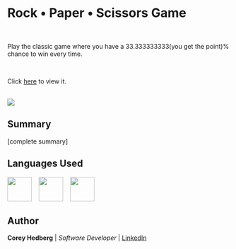 # Rock &bull; Paper &bull; Scissors Game

<br>

Play the classic game where you have a 33.333333333(you get the point)% chance to win every time.

<br>

Click [here](https://cheddrs.github.io/rps_game/) to view it.

<br>

<image src="media/readme_screenshot.png">

## Summary

[complete summary]

## Languages Used

<image src="media/html.svg" width="55">&nbsp; &nbsp; <image src="media/css.svg" width="55">&nbsp; &nbsp; <image src="media/js.svg" width="55">

## Author

**Corey Hedberg** | _Software Developer_ | [LinkedIn](https://www.linkedin.com/in/coreyhedberg/)
